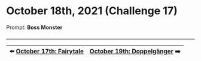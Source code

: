 # October 18th, 2021 (Challenge 17)

Prompt: **Boss Monster**

###

---

| ⬅️ [October 17th: Fairytale](2021-10-17-fairytale.md) | [October 19th: Doppelgänger](2021-10-19-doppelganger.md) ➡️ |
|:-|-:|
